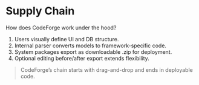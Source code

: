 # Supply Chain

How does CodeForge work under the hood?

1. Users visually define UI and DB structure.
2. Internal parser converts models to framework-specific code.
3. System packages export as downloadable .zip for deployment.
4. Optional editing before/after export extends flexibility.

> CodeForge’s chain starts with drag-and-drop and ends in deployable code.